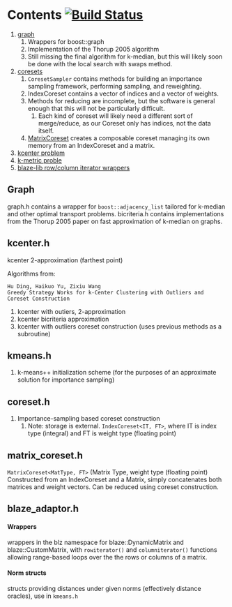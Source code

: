 # Contents [![Build Status](https://travis-ci.com/dnbaker/fgc.svg?branch=master)](https://travis-ci.com/dnbaker/fgc)

1. [graph](#Graph)
    1. Wrappers for boost::graph
    2. Implementation of the Thorup 2005 algorithm
      1. Still missing the final algorithm for k-median, but this will likely soon be done with the local search with swaps method.
2. [coresets](#coreseth)
    1. `CoresetSampler` contains methods for building an importance sampling framework, performing sampling, and reweighting.
    2. IndexCoreset contains a vector of indices and a vector of weights.
    3. Methods for reducing are incomplete, but the software is general enough that this will not be particularly difficult.
        1. Each kind of coreset will likely need a different sort of merge/reduce, as our Coreset only has indices, not the data itself.
    4. [MatrixCoreset](#matrix_coreseth) creates a composable coreset managing its own memory from an IndexCoreset and a matrix.
3. [kcenter problem](#kcenterh)
4. [k-metric proble](#kmeansh)
5. [blaze-lib row/column iterator wrappers](#blaze_adaptorh)



## Graph

graph.h contains a wrapper for `boost::adjacency_list` tailored for k-median and other optimal transport problems.
bicriteria.h contains implementations from the Thorup 2005 paper on fast approximation of k-median on graphs.

## kcenter.h

kcenter 2-approximation (farthest point)

Algorithms from:
```
Hu Ding, Haikuo Yu, Zixiu Wang  
Greedy Strategy Works for k-Center Clustering with Outliers and Coreset Construction                
```
1. kcenter with outiers, 2-approximation
2. kcenter bicriteria approximation
3. kcenter with outliers coreset construction (uses previous methods as a subroutine)

## kmeans.h

1. k-means++ initialization scheme (for the purposes of an approximate solution for importance sampling)


## coreset.h

1. Importance-sampling based coreset construction
    1. Note: storage is external.
`IndexCoreset<IT, FT>`, where IT is index type (integral) and FT is weight type (floating point)

## matrix\_coreset.h

`MatrixCoreset<MatType, FT>` (Matrix Type, weight type (floating point)
Constructed from an IndexCoreset and a Matrix, simply concatenates both matrices and weight vectors.
Can be reduced using coreset construction.

## blaze\_adaptor.h

#### Wrappers
wrappers in the blz namespace for blaze::DynamicMatrix and blaze::CustomMatrix, with `rowiterator()` and `columniterator()`
functions allowing range-based loops over the the rows or columns of a matrix.

#### Norm structs
structs providing distances under given norms (effectively distance oracles), use in `kmeans.h`
